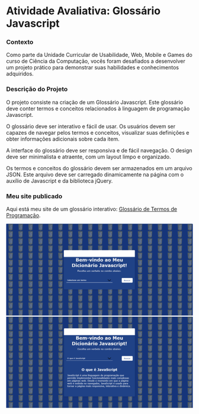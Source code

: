 <h1>Atividade Avaliativa: Glossário Javascript</h1>
<h3>Contexto</h3>
<p>Como parte da Unidade Curricular de Usabilidade, Web, Mobile e Games do curso de Ciência da Computação, vocês foram desafiados a desenvolver um projeto prático para demonstrar suas habilidades e conhecimentos adquiridos.</p>

<h3>Descrição do Projeto</h3>
<p>O projeto consiste na criação de um Glossário Javascript. Este glossário deve conter termos e conceitos relacionados à linguagem de programação Javascript.

O glossário deve ser interativo e fácil de usar. Os usuários devem ser capazes de navegar pelos termos e conceitos, visualizar suas definições e obter informações adicionais sobre cada item.

A interface do glossário deve ser responsiva e de fácil navegação. O design deve ser minimalista e atraente, com um layout limpo e organizado.

Os termos e conceitos do glossário devem ser armazenados em um arquivo JSON. Este arquivo deve ser carregado dinamicamente na página com o auxílio de Javascript e da biblioteca jQuery.</p>
<h3>Meu site publicado</h3>
<p>Aqui está meu site de um glossário interativo: <a href="https://francislainerod.github.io/Glossario-javaScript/">Glossário de Termos de Programação</a>.</p>
<img src="https://github.com/FrancislaineRod/Glossario-javaScript/blob/main/imagens/Cap1.png" alt="imagem aplicativo">
<img src="https://github.com/FrancislaineRod/Glossario-javaScript/blob/main/imagens/Cap2.png" alt="imagem aplicativo2">